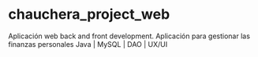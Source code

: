 # chauchera_project_web
Aplicación web back and front development.
Aplicación para gestionar las finanzas personales
Java | MySQL | DAO | UX/UI
